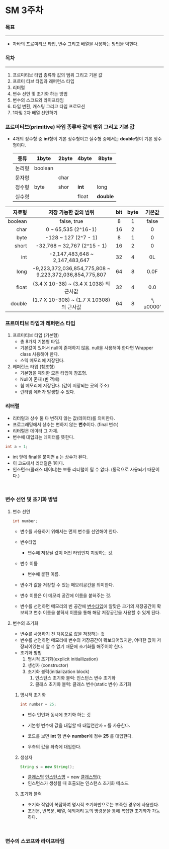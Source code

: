 # SM 3주차  

  

### 목표

---

* 자바의 프르미티브 타입, 변수 그리고 배열을 사용하는 방법을 익힌다.

  

### 목차

---

1. 프르미티브 타입 종류와 값의 범위 그리고 기본 값
2. 프르미 티브 타입과 래퍼런스 타입
3. 리터럴
4. 변수 선언 및 초기화 하는 방법
5. 변수의 스코프와 라이프타임
6. 타입 변환, 캐스팅 그리고 타입 프로모션
7. 1차및 2차 배열 선언하기

  

### 프르미티브(primitive) 타입 종류와 값의 범위 그리고 기본 값

* 4개의 정수형 중 **int**형이 기본 정수형이고 실수형 중에서는 **double**형이 기본 정수형이다.

  | 종류   | 1byte   | 2byte | 4byte   | 8byte      |
  | ------ | ------- | ----- | ------- | ---------- |
  | 논리형 | boolean |       |         |            |
  | 문자형 |         | char  |         |            |
  | 정수형 | byte    | shor  | **int** | long       |
  | 실수형 |         |       | float   | **double** |



|  자료형 |                 저장 가능한 값의 범위                  | bit  | byte |  기본값   |
| ------: | :----------------------------------------------------: | :--: | :--: | :-------: |
| boolean |                      false, true                       |  8   |  1   |   false   |
|    char |                  0 ~ 65,535 (2^16-1)                   |  16  |  2   |     0     |
|    byte |                  -128 ~ 127 (2^7 - 1)                  |  8   |  1   |     0     |
|   short |              -32,768 ~ 32,767 (2^15 - 1)               |  16  |  2   |     0     |
|     int |             -2,147,483,648 ~ 2,147,483,647             |  32  |  4   |    0L     |
|    long | -9,223,372,036,854,775,808 ~ 9,223,372,036,854,775,807 |  64  |  8   |   0.0F    |
|   float |         (3.4 X 10-38) ~ (3.4 X 1038) 의 근사값         |  32  |  4   |    0.0    |
|  double |        (1.7 X 10-308) ~ (1.7 X 10308) 의 근사값        |  64  |  8   | '\ u0000' |



### 프르미티브 타입과 레퍼런스 타입

1. 프르미티브 타입 (기본형)
   * 총 8가지 기본형 타입.
   * 기본값이 있어서 null이 존재하지 않음. null을 사용해야 한다면 Wrapper class 사용해야 한다.
   * 스텍 메모리에 저장된다.
2. 레퍼런스 타입 (참조형)
   * 기본형을 제외한 모든 타입이 참조형.
   * Null이 존재 (빈 객체)
   * 힙 메모리에 저장된다. (값이 저장되는 곳의 주소)
   * 런타임 에러가 발생할 수 있다.



### 리터럴

* 리터럴과 상수 둘 다 변하지 않는 값(데이터)를 의미한다.
* 프로그래밍에서 상수는 변하지 않는 **변수**이다. (final 변수)
* 리터럴은 데이터 그 자체.
* 변수에 대입되는 데이터를 뜻한다.

```java
int a = 1;
```

* int 앞에 final을 붙이면 a 는 상수가 된다.
* 이 코드에서 리터럴은 **1**이다.
* 인스턴스(클래스 데이터)는 보통 리터럴이 될 수 없다. (동적으로 사용되기 때문이다.)

​    

### 변수 선언 및 초기화 방법

1. 변수 선언

   ``` java
   int number;
   ```

   * 변수를 사용하기 위해서는 먼저 변수를 선언해야 한다.
   * 변수타입
     	* 변수에 저장될 값이  어떤 타입인지 지정하는 것.
    * 변수 이름
       * 변수에 붙힌 이름. 

   * 변수가 값을 저장할 수 있는 메모리공간을 의미한다.

   * 변수 이름은 이 메모리 공간에 이름을 붙혀주는 것.

   * 변수를 선언하면 메모리의 빈 공간에 <u>변수타입</u>에 알맞은 크기의 저장공간이 확보되고 변수 이름을 붙혀서 이름을 통해 해당 저장공간을 사용할 수 있게 된다.

2. 변수의 초기화

   * 변수를 사용하기 전 처음으로 값을 저장하는 것
   * 변수를 선언하면 메모리에 변수의 저장공간이 확보되어있지만, 어떠한 값이 저장되어있는지 알 수 없기 때문에 초기화를 해주어야 한다.
   * 초기화 방법
     1. 명시적 초기화(explicit initiallization)
     2. 생성자 (constructor)
     3. 초기화 블럭(initialization block)
        1. 인스턴스 초기화 블럭: 인스턴스 변수 초기화
        2. 클래스 초기화 블럭: 클래스 변수(static 변수) 초기화

   1. 명시적 초기화

      ```java
      int number = 25;
      ```

      * 변수 언언과 동시에 초기화 하는 것	

      * 기본형 변수에 값을 대입할 때 대입연산자 ```=``` 를 사용한다.
      * 코드를 보면 **int** 형 변수 **number**에 정수 **25** 를 대입한다.
      * 우측의 값을 좌측에 대입한다.

   2. 생성자

      ```java
      String s = new String();
      ```

      * <u>클래스명</u> <u>인스턴스명</u> = new <u>클래스명</u>();
      * 인스턴스가 생성될 때 호출되는 인스턴스 초기화 메소드.

   3. 초기화 블럭

      * 초기화 작업이 복잡하여 명시적 초기화만으로는 부족한 경우에 사용한다.
      * 조건문, 반복문, 배열, 예외처리 등의 명령문을 통해 복잡한 초기화가 가능하다.

​    

### 변수의 스코프와 라이프타임

